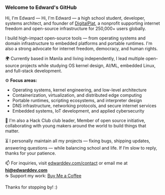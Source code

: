 ### Welcome to Edward's GitHub

Hi, I'm Edward — Hi, I'm Edward — a high school student, developer, systems architect, and founder of [DigitalPlat](https://digitalplat.org), a nonprofit supporting internet freedom and open-source infrastructure for 250,000+ users globally.

I build high-impact open-source tools — from operating systems and domain infrastructure to embedded platforms and portable runtimes. I'm also a strong advocate for internet freedom, democracy, and human rights.

🌍 Currently based in Manila and living independently, I lead multiple open-source projects while studying OS kernel design, AI/ML, embedded Linux, and full-stack development.

⚙️ **Focus areas:**
- Operating systems, kernel engineering, and low-level architecture
- Containerization, virtualization, and distributed edge computing
- Portable runtimes, scripting ecosystems, and interpreter design
- DNS infrastructure, networking protocols, and secure internet services
- Embedded systems, IoT development, and applied cybersecurity

🧠 I'm also a Hack Club club leader, Member of open source initiative, collaborating with young makers around the world to build things that matter.

⏳ I personally maintain all my projects — fixing bugs, shipping updates, answering questions — while balancing school and life. If I’m slow to reply, thanks for your patience.

📫 For inquiries, visit [edwarddev.com/contact](https://edwarddev.com/#contact) or email me at **hi@edwarddev.com**  
☕ Support my work: [Buy Me a Coffee](https://buymeacoffee.com/edwarddev)

Thanks for stopping by! :)
